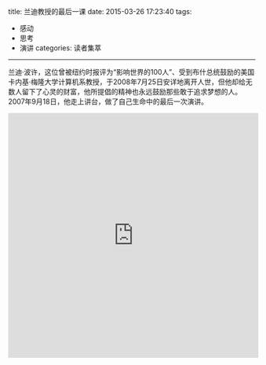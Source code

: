 title: 兰迪教授的最后一课
date: 2015-03-26 17:23:40
tags:
- 感动
- 思考
- 演讲
categories: 读者集萃
---
兰迪·波许，这位曾被纽约时报评为“影响世界的100人”、受到布什总统鼓励的美国卡内基·梅隆大学计算机系教授，于2008年7月25日安详地离开人世，但他却给无数人留下了心灵的财富，他所提倡的精神也永远鼓励那些敢于追求梦想的人。
2007年9月18日，他走上讲台，做了自己生命中的最后一次演讲。

<iframe height=498 width=510 src="http://player.youku.com/embed/XOTIwNDk3NzE2" frameborder=0 allowfullscreen></iframe>